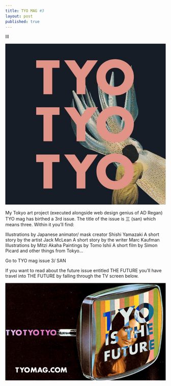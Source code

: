 ```yaml
---
title: TYO MAG #3
layout: post
published: true
---
```


<p class="center">III</p>

![](/media/tyo3.jpg)

My Tokyo art project (executed alongside web design genius of AD Regan) TYO mag has birthed a 3rd issue. The title of the issue is 三 (san) which means three. Within it you’ll find:

Illustrations by Japanese animator/ mask creator Shishi Yamazaki
A short story by the artist Jack McLean
A short story by the writer Marc Kaufman
Illustrations by Mitzi Akaha
Paintings by Tomo Ishii
A short film by Simon Picard
and other things from Tokyo…

Go to TYO mag issue 3/ SAN


If you want to read about the future issue entitled THE FUTURE you’ll have travel into THE FUTURE by falling through the TV screen below.

![](/media/TYO.gif)
